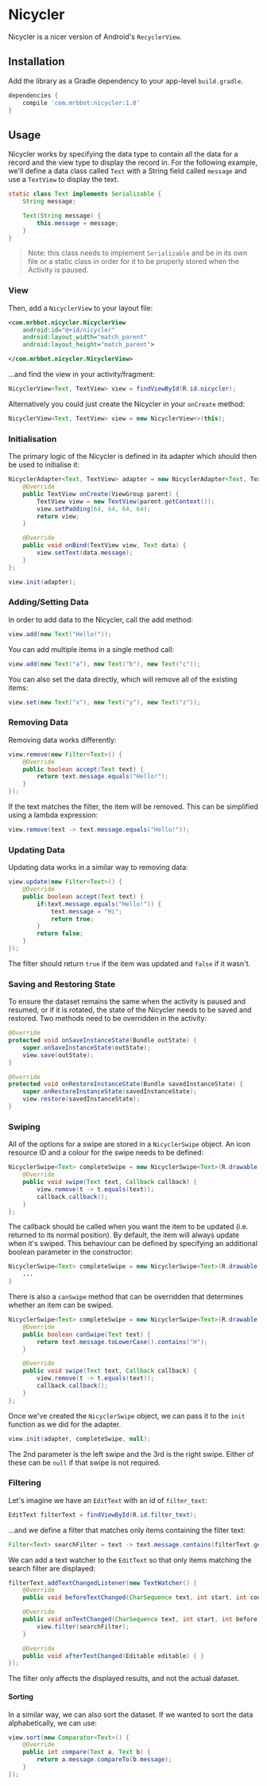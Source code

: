 # Nicycler
Nicycler is a nicer version of Android's `RecyclerView`.

## Installation
Add the library as a Gradle dependency to your app-level `build.gradle`.
```gradle
dependencies {
    compile 'com.mrbbot:nicycler:1.0'
}
```

## Usage
Nicycler works by specifying the data type to contain all the data for a record and the view type to display the record in. For the following example, we'll define a data class called `Text` with a String field called `message` and use a `TextView` to display the text.
```java
static class Text implements Serializable {
    String message;

    Text(String message) {
        this.message = message;
    }
}
```
> Note: this class needs to implement `Serializable` and be in its own file or a static class in order for it to be properly stored when the Activity is paused.

### View
Then, add a `NicyclerView` to your layout file:
```xml
<com.mrbbot.nicycler.NicyclerView
    android:id="@+id/nicycler"
    android:layout_width="match_parent"
    android:layout_height="match_parent">

</com.mrbbot.nicycler.NicyclerView>
```
...and find the view in your activity/fragment:
```java
NicyclerView<Text, TextView> view = findViewById(R.id.nicycler);
```
Alternatively you could just create the Nicycler in your `onCreate` method:
```java
NicyclerView<Text, TextView> view = new NicyclerView<>(this);
```

### Initialisation
The primary logic of the Nicycler is defined in its adapter which should then be used to initialise it:
```java
NicyclerAdapter<Text, TextView> adapter = new NicyclerAdapter<Text, TextView>() {
    @Override
    public TextView onCreate(ViewGroup parent) {
        TextView view = new TextView(parent.getContext());
        view.setPadding(64, 64, 64, 64);
        return view;
    }

    @Override
    public void onBind(TextView view, Text data) {
        view.setText(data.message);
    }
};

view.init(adapter);
```

### Adding/Setting Data
In order to add data to the Nicycler, call the add method:
```java
view.add(new Text("Hello!"));
```
You can add multiple items in a single method call:
```java
view.add(new Text("a"), new Text("b"), new Text("c"));
```
You can also set the data directly, which will remove all of the existing items:
```java
view.set(new Text("x"), new Text("y"), new Text("z"));
```

### Removing Data
Removing data works differently:
```java
view.remove(new Filter<Text>() {
    @Override
    public boolean accept(Text text) {
        return text.message.equals("Hello!");
    }
});
```
If the text matches the filter, the item will be removed. This can be simplified using a lambda expression:
```java
view.remove(text -> text.message.equals("Hello!"));
```

### Updating Data
Updating data works in a similar way to removing data:
```java
view.update(new Filter<Text>() {
    @Override
    public boolean accept(Text text) {
        if(text.message.equals("Hello!")) {
            text.message = "Hi";
            return true;
        }
        return false;
    }
});
```
The filter should return `true` if the item was updated and `false` if it wasn't.

### Saving and Restoring State
To ensure the dataset remains the same when the activity is paused and resumed, or if it is rotated, the state of the Nicycler needs to be saved and restored. Two methods need to be overridden in the activity:
```java
@Override
protected void onSaveInstanceState(Bundle outState) {
    super.onSaveInstanceState(outState);
    view.save(outState);
}

@Override
protected void onRestoreInstanceState(Bundle savedInstanceState) {
    super.onRestoreInstanceState(savedInstanceState);
    view.restore(savedInstanceState);
}
```

### Swiping
All of the options for a swipe are stored in a `NicyclerSwipe` object. An icon resource ID and a colour for the swipe needs to be defined:
```java
NicyclerSwipe<Text> completeSwipe = new NicyclerSwipe<Text>(R.drawable.ic_check, "#4CAF50") {
    @Override
    public void swipe(Text text, Callback callback) {
        view.remove(t -> t.equals(text));
        callback.callback();
    }
};
```
The callback should be called when you want the item to be updated (i.e. returned to its normal position). By default, the item will always update when it's swiped. This behaviour can be defined by specifying an additional boolean parameter in the constructor:
```java
NicyclerSwipe<Text> completeSwipe = new NicyclerSwipe<Text>(R.drawable.ic_check, "#4CAF50", false) {
	...
}
```
There is also a `canSwipe` method that can be overridden that determines whether an item can be swiped.
```java
NicyclerSwipe<Text> completeSwipe = new NicyclerSwipe<Text>(R.drawable.ic_check, "#4CAF50") {
    @Override
    public boolean canSwipe(Text text) {
        return text.message.toLowerCase().contains("H");
    }

    @Override
    public void swipe(Text text, Callback callback) {
        view.remove(t -> t.equals(text));
        callback.callback();
    }
};
```

Once we've created the `NicyclerSwipe` object, we can pass it to the `init` function as we did for the adapter.
```java
view.init(adapter, completeSwipe, null);
```
The 2nd parameter is the left swipe and the 3rd is the right swipe. Either of these can be `null` if that swipe is not required.

### Filtering
Let's imagine we have an `EditText` with an id of `filter_text`:
```java
EditText filterText = findViewById(R.id.filter_text);
```
...and we define a filter that matches only items containing the filter text:
```java
Filter<Text> searchFilter = text -> text.message.contains(filterText.getText());
```
We can add a text watcher to the `EditText` so that only items matching the search filter are displayed:
```java
filterText.addTextChangedListener(new TextWatcher() {
    @Override
    public void beforeTextChanged(CharSequence text, int start, int count, int after) { }

    @Override
    public void onTextChanged(CharSequence text, int start, int before, int count) {
        view.filter(searchFilter);
    }

    @Override
    public void afterTextChanged(Editable editable) { }
});
```
The filter only affects the displayed results, and not the actual dataset.

#### Sorting
In a similar way, we can also sort the dataset. If we wanted to sort the data alphabetically, we can use:

```java
view.sort(new Comparator<Text>() {
    @Override
    public int compare(Text a, Text b) {
        return a.message.compareTo(b.message);
    }
});
```
